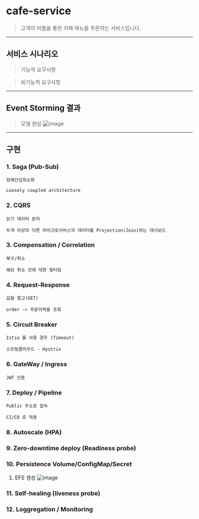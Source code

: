 # cafe-service

> 고객이 어플을 통한 카페 메뉴를 주문하는 서비스입니다.
* * *
## 서비스 시나리오

> 기능적 요구사항

> 비기능적 요구사항

* * *
## Event Storming 결과

> 모델 완성
![image](https://user-images.githubusercontent.com/117132858/209902910-3f06a6c1-94d5-4289-b4ef-c18bf06d2ad8.png)

* * *
## 구현
  ### 1. Saga (Pub-Sub)
    장애간섭최소화

    Loosely coupled architecture
  ### 2. CQRS
    읽기 데이터 분리

    두개 이상의 다른 마이크로서비스의 데이터를 Projection(Join)하는 대시보드
  ### 3. Compensation / Correlation
    복구/취소

    해당 취소 건에 대한 필터링
  ### 4. Request-Response
    값을 참고(GET)

    order -> 주문이력을 조회
  ### 5. Circuit Breaker
    Istio 를 사용 경우 (Timeout)

    스프링클라우드 - Hystrix
  ### 6. GateWay / Ingress
    JWT 인증

  ### 7. Deploy / Pipeline
    Public 주소로 접속

    CI/CD 로 적용
  ### 8. Autoscale (HPA)

  ### 9. Zero-downtime deploy (Readiness probe)

  ### 10. Persistence Volume/ConfigMap/Secret
  1. EFS 생성
 ![image](https://user-images.githubusercontent.com/117131418/209910291-f4870d6f-f96a-485b-882f-5ae6a088ddf6.png)

  ### 11. Self-healing (liveness probe)
  
  ### 12. Loggregation / Monitoring
  
  

